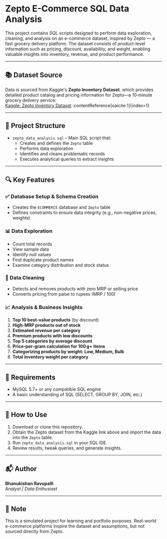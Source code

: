 # Zepto E-Commerce SQL Data Analysis

This project contains SQL scripts designed to perform data exploration, cleaning, and analysis on an e-commerce dataset, inspired by Zepto — a fast grocery delivery platform. The dataset consists of product-level information such as pricing, discount, availability, and weight, enabling valuable insights into inventory, revenue, and product performance.

---

## 📚 Dataset Source

Data is sourced from Kaggle's **Zepto Inventory Dataset**, which provides detailed product catalog and pricing information for Zepto—a 10‑minute grocery delivery service:  
[Kaggle: Zepto Inventory Dataset](https://www.kaggle.com/datasets/palvinder2006/zepto-inventory-dataset) :contentReference[oaicite:1]{index=1}


---

## 📂 Project Structure

- `zepto_data_analysis.sql` – Main SQL script that:
  - Creates and defines the `Zepto` table
  - Performs data exploration
  - Identifies and cleans problematic records
  - Executes analytical queries to extract insights

---

## 🔍 Key Features

### ✅ Database Setup & Schema Creation
- Creates the `ECOMMERCE` database and `Zepto` table
- Defines constraints to ensure data integrity (e.g., non-negative prices, weights)

### 📊 Data Exploration
- Count total records
- View sample data
- Identify null values
- Find duplicate product names
- Examine category distribution and stock status

### 🧹 Data Cleaning
- Detects and removes products with zero MRP or selling price
- Converts pricing from paise to rupees (MRP / 100)

### 📈 Analysis & Business Insights
1. **Top 10 best-value products** (by discount)  
2. **High‑MRP products out of stock**  
3. **Estimated revenue per category**  
4. **Premium products with low discounts**  
5. **Top 5 categories by average discount**  
6. **Price‑per‑gram calculation for 100 g+ items**  
7. **Categorizing products by weight: Low, Medium, Bulk**  
8. **Total inventory weight per category**

---

## 📌 Requirements

- MySQL 5.7+ or any compatible SQL engine
- A basic understanding of SQL (SELECT, GROUP BY, JOIN, etc.)

---

## 🚀 How to Use

1. Download or clone this repository.
2. Obtain the Zepto dataset from the Kaggle link above and import the data into the `Zepto` table.
3. Run `zepto_data_analysis.sql` in your SQL IDE.
4. Review results, tweak queries, and generate insights.

---

## 📬 Author

**Bhanukishan Ravupalli**  
_Analyst | Data Enthusiast_

---

## 🧠 Note

This is a simulated project for learning and portfolio purposes. Real-world e-commerce platforms inspire the dataset and assumptions, but not sourced directly from Zepto.
